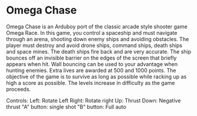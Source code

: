 # Omega Chase
Omega Chase is an Arduboy port of the classic arcade style shooter game Omega Race.
In this game, you control a spaceship and must navigate through an arena, shooting 
down enemy ships and avoiding obstacles. The player must destroy and avoid drone ships, 
command ships, death ships and space mines. The death ships fire back and are very accurate.
The ship bounces off an invisible barrier on the edges of the screen that briefly appears when hit.
Wall bouncing can be used to your advantage when hunting enemies. Extra lives are awarded at 500 and 1000 points.
The objective of the game is to survive as long as possible while racking up as high a score as possible. 
The levels increase in difficulty as the game proceeds.

Controls:
Left:			Rotate Left
Right:			Rotate right
Up:				Thrust
Down:			Negative thrust
"A" button:		single shot
"B" button:		Full auto
